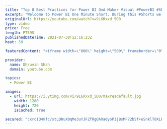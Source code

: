 ```yaml
---
title: "Top 8 Best Practices for Power BI QnA Maker Visual #PowerBI #Shorts"
excerpt: "Welcome to Power BI One Minute Short. During this #Shorts we will talk about best practices we need to follow to get the perfect outcomes or result from Power BI QnA Maker Visual.   We all know that QnA Maker Visual in Power BI supports the natural language. However, to work with QnA Maker in a Proper"
originalUrl: https://youtube.com/watch?v=9L6Rxxd_5D0
type: video
price: Free
length: PT59S
publishedDateTime: 2021-07-30T12:16:23Z
heat: 50

featuredContent: "<iframe width=\"800\" height=\"500\" frameborder=\"0\" src=\"https://www.youtube.com/embed/9L6Rxxd_5D0\" allow=\"accelerometer; autoplay; encrypted-media; gyroscope; picture-in-picture\" allowfullscreen></iframe>"

provider:
  name: Dhruvin Shah
  domain: youtube.com

topics:
  - Power BI

images:
  - url: https://i.ytimg.com/vi/9L6Rxxd_5D0/maxresdefault.jpg
    width: 1280
    height: 720
    isCached: true

secured: "cxrc1Q4mfc/stLQ0uX0qMe3uYJFZfRgOARa0yoPIjBsMF72bSf+uSnklT0XLFihB9mu2aG1siNvRVnJqO4u4FPPO9K6tOiOePPNUS72GMOpb52UnDz7x8FOVBxHG3317C9SbNaTDFhQZazIZUFlfiQg43dkuMT5cK6wGy8Wv6MT6T8oV9N13QfoXSgUEbLnm98GpvBvsRqH9RlCm02TJRXZ7x1GjtBQV0rvHiuZkURHLsys5c28dghmrcIAjeeg7dkd9y+6PF9CIeL31VNfj+oXAeq0K19RolEpzgc0HNSlr8RL6NG3qIsO6p86MSfz1762bsX9y4xmOsDdVenz8hqmaihO5VCsm2ho0WRfoyd4MSks1Fz4LH1AaJ/eIxnOjNhih4fLq4w8afK7R134TZ5quQ8jmLTLbcrQK8MCroDA=;hZyp8H5tH+a7XXuYealEyA=="
---
```


